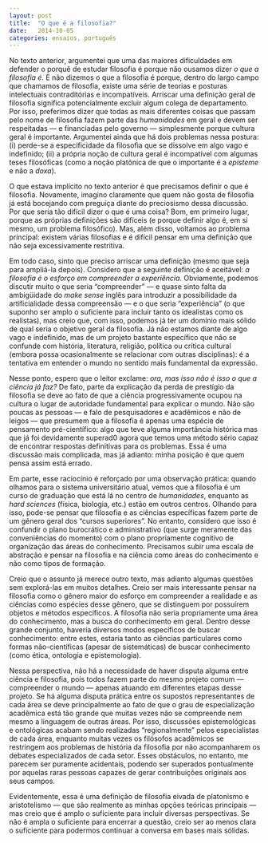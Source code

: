```yaml
---
layout: post
title:  "O que é a filosofia?"
date:   2014-10-05
categories: ensaios, português
---
```


No texto anterior, argumentei que uma das maiores dificuldades em defender o porquê de estudar filosofia é porque não ousamos dizer _o que a filosofia é_. E não dizemos o que a filosofia é porque, dentro do largo campo que chamamos de filosofia, existe uma série de teorias e posturas intelectuais contraditórias e incompatíveis. Arriscar uma definição geral de filosofia significa potencialmente excluir algum colega de departamento. Por isso, preferimos dizer que todas as mais diferentes coisas que passam pelo nome de filosofia fazem parte das _humanidades_ em geral e devem ser respeitadas — e financiadas pelo governo — simplesmente porque cultura geral é importante. Argumentei ainda que há dois problemas nessa postura: (i) perde-se a especificidade da filosofia que se dissolve em algo vago e indefinido; (ii) a própria noção de cultura geral é incompatível com algumas teses filosóficas (como a noção platônica de que o importante é a _episteme_ e não a _doxa_).

O que estava implícito no texto anterior é que precisamos definir o que é filosofia. Novamente, imagino claramente que quem não gosta de filosofia já está bocejando com preguiça diante do preciosismo dessa discussão. Por que seria tão difícil dizer o que é uma coisa? Bom, em primeiro lugar, porque as próprias definições são difíceis (e porque definir algo é, em si mesmo, um problema filosófico). Mas, além disso, voltamos ao problema principal: existem várias filosofias e é difícil pensar em uma definição que não seja excessivamente restritiva.

Em todo caso, sinto que preciso arriscar uma definição (mesmo que seja para ampliá-la depois). Considero que a seguinte definição é aceitável: _a filosofia é o esforço em compreender a experiência_. Obviamente, podemos discutir muito o que seria “compreender” — e quase sinto falta da ambigüidade do _make sense_ inglês para introduzir a possibilidade da artificialidade dessa compreensão — e o que seria “experiência” (o que suponho ser amplo o suficiente para incluir tanto os idealistas como os realistas), mas creio que, com isso, podemos já ter um domínio mais sólido de qual seria o objetivo geral da filosofia. Já não estamos diante de algo vago e indefinido, mas de um projeto bastante específico que não se confunde com história, literatura, religião, política ou crítica cultural (embora possa ocasionalmente se relacionar com outras disciplinas): é a tentativa em entender o mundo no sentido mais fundamental da expressão.

Nesse ponto, espero que o leitor exclame: _ora, mas isso não é isso o que a ciência já faz?_ De fato, parte da explicação da perda de prestígio da filosofia se deve ao fato de que a ciência progressivamente ocupou na cultura o lugar de autoridade fundamental para explicar o mundo. Não são poucas as pessoas — e falo de pesquisadores e acadêmicos e não de leigos — que presumem que a filosofia é apenas uma espécie de pensamento pré-científico: algo que teve alguma importância histórica mas que já foi devidamente superad0 agora que temos uma método sério capaz de encontrar respostas definitivas para os problemas. Essa é uma discussão mais complicada, mas já adianto: minha posição é que quem pensa assim está errado.

Em parte, esse raciocínio é reforçado por uma observação prática: quando olhamos para o sistema universitário atual, vemos que a filosofia é um curso de graduação que está lá no centro de _humanidades_, enquanto as _hard sciences_ (física, biologia, etc.) estão em outros centros. Olhando para isso, pode-se pensar que filosofia e as ciências específicas fazem parte de um gênero geral dos “cursos superiores”. No entanto, considero que isso é confundir o plano burocrático e administrativo (que surge meramente das conveniências do momento) com o plano propriamente cognitivo de organização das áreas do conhecimento. Precisamos subir uma escala de abstração e pensar na filosofia e na ciência como áreas do conhecimento e não como tipos de formação.

Creio que o assunto já merece outro texto, mas adianto algumas questões sem explorá-las em muitos detalhes. Creio ser mais interessante pensar na filosofia como o gênero maior do esforço em compreender a realidade e as ciências como espécies desse gênero, que se distinguem por possuírem objetos e métodos específicos. A filosofia não seria propriamente uma área do conhecimento, mas a busca do conhecimento em geral. Dentro desse grande conjunto, haveria diversos modos específicos de buscar conhecimento: entre estes, estaria tanto as ciências particulares como formas não-científicas (apesar de sistemáticas) de buscar conhecimento (como ética, ontologia e epistemologia).

Nessa perspectiva, não há a necessidade de haver disputa alguma entre ciência e filosofia, pois todos fazem parte do mesmo projeto comum — compreender o mundo — apenas atuando em diferentes etapas desse projeto. Se há alguma disputa prática entre os supostos representantes de cada área se deve principalmente ao fato de que o grau de especialização acadêmica está tão grande que muitas vezes não se compreende nem mesmo a linguagem de outras áreas. Por isso, discussões epistemológicas e ontológicas acabam sendo realizadas “regionalmente” pelos especialistas de cada área, enquanto muitas vezes os filósofos acadêmicos se restringem aos problemas de história da filosofia por não acompanharem os debates especializados de cada setor. Esses obstáculos, no entanto, me parecem ser puramente acidentais, podendo ser superados pontualmente por aquelas raras pessoas capazes de gerar contribuições originais aos seus campos.

Evidentemente, essa é uma definição de filosofia eivada de platonismo e aristotelismo — que são realmente as minhas opções teóricas principais — mas creio que é amplo o suficiente para incluir diversas perspectivas. Se não é ampla o suficiente para encerrar a questão, creio ser ao menos clara o suficiente para podermos continuar a conversa em bases mais sólidas.